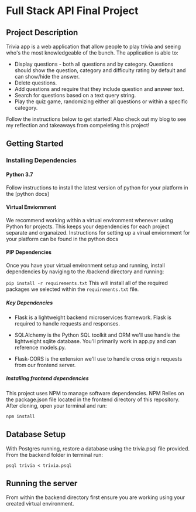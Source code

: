 #	Full Stack API Final Project
##	Project Description
Trivia app is a web application that allow people to play trivia and seeing who's the most knowledgeable of the bunch. The application is able to:

-	Display questions - both all questions and by category. Questions should show the question, category and difficulty rating by default and can show/hide the answer.
-	Delete questions.
-	Add questions and require that they include question and answer text.
-	Search for questions based on a text query string.
-	Play the quiz game, randomizing either all questions or within a specific category.

Follow the instructions below to get started! Also check out my blog to see my reflection and takeaways from compeleting this project!

##	Getting Started
###	Installing Dependencies
####	Python 3.7

Follow instructions to install the latest version of python for your platform in the [python docs]

####	Virtual Enviornment
We recommend working within a virtual environment whenever using Python for projects. This keeps your dependencies for each project separate and organaized. Instructions for setting up a virual enviornment for your platform can be found in the python docs

####	PIP Dependencies
Once you have your virtual environment setup and running, install dependencies by naviging to the /backend directory and running:

```pip install -r requirements.txt```
This will install all of the required packages we selected within the ```requirements.txt``` file.

#####	Key Dependencies

-	Flask is a lightweight backend microservices framework. Flask is required to handle requests and responses.

-	SQLAlchemy is the Python SQL toolkit and ORM we'll use handle the lightweight sqlite database. You'll primarily work in app.py and can reference models.py.

-	Flask-CORS is the extension we'll use to handle cross origin requests from our frontend server.

#####	Installing frontend dependencies
This project uses NPM to manage software dependencies. NPM Relies on the package.json file located in the frontend directory of this repository. After cloning, open your terminal and run:

```npm install```

##	Database Setup
With Postgres running, restore a database using the trivia.psql file provided. From the backend folder in terminal run:

```psql trivia < trivia.psql```

## Running the server
From within the backend directory first ensure you are working using your created virtual environment.

